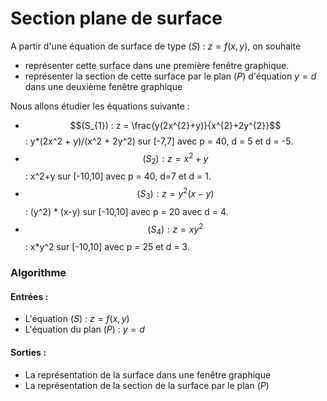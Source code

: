 # Section plane de surface

A partir d'une équation de surface de type $(S)$ : $z=f(x,y)$, on souhaite
- représenter cette surface dans une première fenêtre graphique.
- représenter la section de cette surface par le plan $(P)$ d'équation $y=d$ dans une deuxième fenêtre graphique


Nous allons étudier les équations suivante :

- $$(S_{1}) : z = \frac{y(2x^{2}+y)}{x^{2}+2y^{2}}$$ : y*(2x^2 + y)/(x^2 + 2y^2) sur [-7,7] avec p = 40, d = 5 et d = -5.
- $$(S_{2}) : z = x^{2}+y $$ : x^2+y sur [-10,10] avec p = 40, d=7 et d = 1.
- $$(S_{3}) : z = y^{2}(x-y)$$ : (y^2) * (x-y) sur [-10,10] avec p = 20 avec d = 4.
- $$(S_{4}) : z = xy^{2}$$ : x*y^2 sur [-10,10] avec p = 25 et d = 3.

### Algorithme
#### Entrées :
  - L'équation $(S)$ : $z = f(x,y)$
  - L'équation du plan $(P)$ : $y=d$

#### Sorties :
  - La représentation de la surface dans une fenêtre graphique
  - La représentation de la section de la surface par le plan $(P)$
